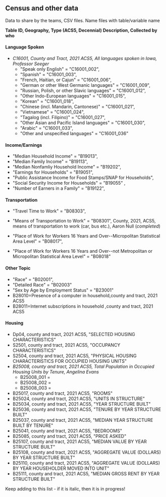## Census and other data

Data to share by the teams, CSV files. Name files with table/variable name

**Table ID, Geography, Type (ACS5, Decennial) Description, Collected by who**

#### Language Spoken

-   *C16001, County and Tract, 2021 ACS5, All languages spoken in Iowa, Professor Seeger*
    -   "Speak only English" = "C16001_002",
    -   "Spanish" = "C16001_003",
    -   "French, Haitian, or Cajun" = "C16001_006",
    -   "German or other West Germanic languages" = "C16001_009",
    -   "Russian, Polish, or other Slavic languages" = "C16001_012",
    -   "Other Indo-European languages" = "C16001_015",
    -   "Korean" = "C16001_018",
    -   "Chinese (incl. Mandarin, Cantonese)" = "C16001_021",
    -   "Vietnamese" = "C16001_024",
    -   "Tagalog (incl. Filipino)" = "C16001_027",
    -   "Other Asian and Pacific Island languages" = "C16001_030",
    -   "Arabic" = "C16001_033",
    -   "Other and unspecified languages" = "C16001_036"

#### Income/Earnings

-   "Median Household Income" = "B19013",
-   "Median Family Income" = "B19113",
-   "Median Nonfamliy Household Income" = "B19202",
-   "Earnings for Households" = "B19051",
-   "Public Assistance Income for Food Stamps/SNAP for Households",
-   "Social Security Income for Households" = "B19055" ,
-   "Number of Earners in a Family" = "B19122",

#### Transportation

-   "Travel Time to Work" = "B08303",

-   "Means of Transportation to Work" = "B08301", County, 2021, ACS5, means of transportation to work (car, bus etc.), Aaron Null (*completed*)

-   "Place of Work for Workers 16 Years and Over--Micropolitan Statistical Area Level" = "B08017",

-   "Place of Work for Workers 16 Years and Over--not Metropolitan or Micropolitan Statistical Area Level" = "B08018"

#### Other Topic

-   "Race" = "B02001",
-   "Detailed Race" = "B02003"
-   "Sex by Age by Employment Status" = "B23001"
-   B28010=Presence of a computer in household,county and tract, 2021 ACS5
-   B28011=Internet subscriptions in household ,county and tract, 2021 ACS5

#### Housing

-   Dp04, county and tract, 2021 ACS5, "SELECTED HOUSING CHARACTERISTICS"
-   S2501, county and tract, 2021 ACS5, "OCCUPANCY CHARACTERISTICS"
-   S2504, county and tract, 2021 ACS5, "PHYSICAL HOUSING CHARACTERISTICS FOR OCCUPIED HOUSING UNITS"
-   *B25008, county and tract, 2021 ACS5, Total Population in Occupied Housing Units by Tenure, Angelina Evans*
    - B25008_001 =
    - B25008_002 =
    - B25008_003 =
-   B25017, county and tract, 2021 ACS5, "ROOMS"
-   B25024, county and tract, 2021 ACS5, "UNITS IN STRUCTURE"
-   B25034, county and tract, 2021 ACS5, "YEAR STRUCTURE BUILT"
-   B25036, county and tract, 2021 ACS5, "TENURE BY YEAR STRUCTURE BUILT"
-   B25037, county and tract, 2021 ACS5, "MEDIAN YEAR STRUCTURE BUILT BY TENURE"
-   B25041, county and tract, 2021 ACS5, "BEDROOMS"
-   B25085, county and tract, 2021 ACS5, "PRICE ASKED"
-   B25107, county and tract, 2021 ACS5, "MEDIAN VALUE BY YEAR STRUCTURE BUILT"
-   B25108, county and tract, 2021 ACS5, "AGGREGATE VALUE (DOLLARS) BY YEAR STRUCTURE BUILT"
-   B25110, county and tract, 2021 ACS5, "AGGREGATE VALUE (DOLLARS) BY YEAR HOUSEHOLDER MOVED INTO UNIT"
-   B25111, county and tract, 2021 ACS5, "MEDIAN GROSS RENT BY YEAR STRUCTURE BUILT"

Keep adding to this list - if it is italic, then it is in progress!
